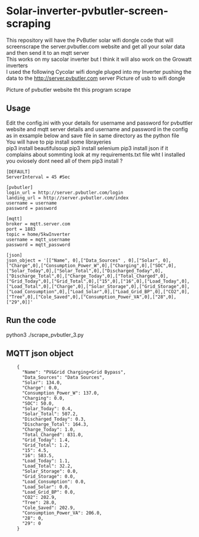 # Solar-inverter-pvbutler-screen-scraping
This repository will have the PvButler solar wifi dongle code that will screenscrape the server.pvbutler.com website and get all your solar data and then send it to an mqtt server<br>
This works on my sacolar inverter but I think it will also work on the Growatt inverters<br>
I used the following Cycolar wifi dongle pluged into my Inverter pushing the data to the http://server.pvbutler.com server
Picture of usb to wifi dongle

Picture of pvbutler website tht this program scrape


## Usage
Edit the config.ini with your details for username and password for pvbuttler website and mqtt server details and username and password in the config as in exsample below and save file in same directory as the python file<br>
You will have to pip install some librayeries<br>
pip3 install beautifulsoup
pip3 install selenium
pip3 install json
if it complains about sommting look at my requirements.txt file wht I installed you oviosely dont need all of them
pip3 install ?

    [DEFAULT]
    ServerInterval = 45 #Sec
    
    [pvbutler]
    login_url = http://server.pvbutler.com/login
    landing_url = http://server.pvbutler.com/index
    username = username
    password = password
    
    [mqtt]
    broker = mqtt.server.com
    port = 1883
    topic = home/5kwInverter
    username = mqtt_username
    password = mqtt_password
    
    [json]
    json_object = '[["Name", 0],["Data_Sources" , 0],["Solar", 0],["Charge",0],["Consumption_Power_W",0],["Charging",0],["SOC",0],["Solar_Today",0],["Solar_Total",0],["Discharged_Today",0],["Discharge_Total",0],["Charge_Today",0],["Total_Charged",0],["Grid_Today",0],["Grid_Total",0],["15",0],["16",0],["Load_Today",0],["Load_Total",0],["Charge",0],["Solar_Storage",0],["Grid_Storage",0],["Load_Consumption",0],["Load_Solar",0],["Load_Grid_BP",0],["CO2",0],["Tree",0],["Cole_Saved",0],["Consumption_Power_VA",0],["28",0],["29",0]]'

## Run the code 
python3 ./scrape_pvbutler_3.py

## MQTT json object

        {
          "Name": "PV&Grid Charging+Grid Bypass",
          "Data_Sources": "Data Sources",
          "Solar": 134.0,
          "Charge": 0.0,
          "Consumption_Power_W": 137.0,
          "Charging": 0.0,
          "SOC": 50.0,
          "Solar_Today": 0.4,
          "Solar_Total": 507.2,
          "Discharged_Today": 0.3,
          "Discharge_Total": 164.3,
          "Charge_Today": 1.0,
          "Total_Charged": 831.0,
          "Grid_Today": 1.4,
          "Grid_Total": 1.2,
          "15": 4.5,
          "16": 583.5,
          "Load_Today": 1.1,
          "Load_Total": 32.2,
          "Solar_Storage": 0.0,
          "Grid_Storage": 0.0,
          "Load_Consumption": 0.0,
          "Load_Solar": 0.0,
          "Load_Grid_BP": 0.0,
          "CO2": 202.9,
          "Tree": 28.0,
          "Cole_Saved": 202.9,
          "Consumption_Power_VA": 206.0,
          "28": 0,
          "29": 0
        }

    
